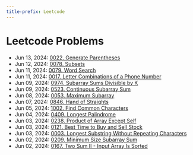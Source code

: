 ```yaml
---
title-prefix: Leetcode
---
```


# Leetcode Problems

- Jun 13, 2024: [0022. Generate Parentheses](problems/22_generate_parentheses)
- Jun 12, 2024: [0078. Subsets](problems/78_subsets)
- Jun 11, 2024: [0079. Word Search](problems/79_word_search)
- Jun 11, 2024: [0017. Letter Combinations of a Phone Number](problems/17_letter_combinations_of_a_phone_number)
- Jun 09, 2024: [0974. Subarray Sums Divisible by K](problems/974_subarray_sums_divisible_by_k)
- Jun 09, 2024: [0523. Continuous Subarray Sum](problems/523_continuous_subarray_sum)
- Jun 08, 2024: [0053. Maximum Subarray](problems/53_maximum_subarray)
- Jun 07, 2024: [0846. Hand of Straights](problems/846_hand_of_straights)
- Jun 05, 2024: [1002. Find Common Characters](problems/1002_find_common_characters)
- Jun 04, 2024: [0409. Longest Palindrome](problems/409_longest_palindrome)
- Jun 03, 2024: [0238. Product of Array Except Self](problems/232_product_of_array_except_self)
- Jun 03, 2024: [0121. Best Time to Buy and Sell Stock](problems/121_best_time_to_buy_and_sell_stock)
- Jun 03, 2024: [0003. Longest Substring Without Repeating Characters](problems/3_longest_substring_without_repeating_characters)
- Jun 02, 2024: [0209. Minimum Size Subarray Sum](problems/209_minimum_size_subarray_sum)
- Jun 02, 2024: [0167. Two Sum II - Input Array Is Sorted](problems/167_two_sum_ii_input_array_is_sorted)

